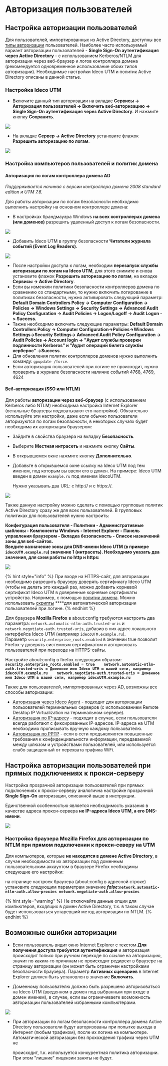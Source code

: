 # Авторизация пользователей

## Настройка авторизации пользователей

Для пользователей, импортированных из Active Directory, доступны все [типы авторизации](../../../tipy_avtorizacii/) пользователей. Наиболее часто используемый вариант авторизации пользователей - **Single Sign-On аутентификация через Active Directory** - с использованием Kerberos/NTLM для авторизации через веб-браузер и логов контроллера домена \(рекомендуется одновременное использование обоих типов авторизации\). Необходимые настройки Ideco UTM и политик Active Directory описаны в данной статье.

### Настройка Ideco UTM

* Включите данный тип авторизации на вкладке **Сервисы -&gt; Авторизация пользователей -&gt; Включить веб-авторизацию -&gt; Single Sign-On аутентификация через Active Directory**. И нажмите кнопку **Сохранить**.

![](../../../.gitbook/assets/11436104.png)

* На вкладке **Сервер -&gt; Active Directory** установите флажок **Разрешить авторизацию по логам**.  

![](../../../.gitbook/assets/ad-7-9-.png)

### Настройка компьютеров пользователей и политик домена

#### Авторизация по логам контроллера домена AD

_Поддерживается начиная с версии контроллера домена 2008 standard edition и UTM 7.6._

Для работы авторизации по логам безопасности необходимо выполнить настройку на основном контроллере домена:

* В настройках брандмауэра Windows **на всех контроллерах домена \(или доменов\)** разрешить удаленный доступ к логам безопасности.

![](../../../.gitbook/assets/6357051.png)

* Добавить Ideco UTM в группу безопасности **Читатели журнала событий \(Event Log Readers\).**

![](../../../.gitbook/assets/6357052.png)

* После настройки доступа к логам, необходим **перезапуск службы авторизации по логам на Ideco UTM**, для этого снимите и снова установите флажок **Разрешить авторизацию по логам**, на вкладке **Сервисы -&gt; Active Directory**.
* Если вы изменяли политики безопасности контроллеров домена по сравнению со стандартными, то нужно включить логирование в политиках безопасности, нужно активировать следующий параметр: **Default Domain Controllers Policy -&gt; Computer Configuration -&gt; Policies -&gt; Windows Settings -&gt; Security Settings -&gt; Advanced Audit Policy Configuration -&gt; Audit Policies -&gt; Logon/Logoff -&gt; Audit Logon -&gt; Success.**
* Также необходимо включить следующие параметры:  **Default Domain Controllers Policy -&gt; Computer Configuration-&gt;Policies-&gt;Windows Settings-&gt;Security Settings-&gt; Advanced Audit Policy Configuration -&gt; Audit Policies -&gt; Account login -&gt; "Аудит службы проверки подлинности Kerberos" и "Аудит операций билета службы керберос" -&gt;Success**.
* Для обновления политик контроллеров доменов нужно выполнить команду: `gpupdate /force`.
* Если авторизация пользователей при логине не происходит, нужно проверить в журнале безопасности наличие событий 4768, 4769, 4624

#### Веб-авторизация \(SSO или NTLM\)

Для работы **авторизации через веб-браузер** \(с использованием Kerberos либо NTLM\) необходима настройка Internet Explorer \(остальные браузеры подхватывают его настройки\). Обязательно используйте эти настройки, даже если обычно пользователи авторизуются по логам безопасности, в некоторых случаях будет необходима их авторизация браузером:

* Зайдите в свойства браузера на вкладку **Безопасность**.
* Выберите **Местная интрасеть** и нажмите кнопку **Сайты**.
* В открывшемся окне нажмите кнопку **Дополнительно**.
* Добавьте в открывшемся окне ссылку на Ideco UTM под тем именем, под которым вы ввели его в домен. На примере: Ideco UTM введен в домен `example.ru` под именем idecoUTM.  

  Нужно указывать два URL: c http:// и с https://.

![](../../../.gitbook/assets/6062250.jpg)

Также данную настройку можно сделать с помощью групповых политик Active Directory сразу же для всех пользователей. В групповых политиках для пользователей нужно настроить:

**Конфигурация пользователя - Политики - Административные шаблоны - Компоненты Windows - Internet Explorer - Панель управления браузером - Вкладка безопасность - Список назначений зоны для веб-сайтов.**  
**Введите назначение зоны для DNS-имени Ideco UTM \(в примере `idecoUTM.example.ru`\) значение 1 \(интрасеть\). Необходимо указать два значения, для схем работы по http и https:**

![](../../../.gitbook/assets/6062248.png)

{% hint style="info" %}
При входе на HTTPS-сайт, для авторизации необходимо разрешить браузеру доверять сертификату Ideco UTM \(чтобы не делать это каждый раз, можно добавить корневой сертификат Ideco UTM в доверенные корневые сертификаты устройства. Например, с помощью [политик домена](../../../pravila_dostupa/kontent-filtr/nastroika_filtracii_https.md). Можно использовать [скрипты](skripty_avtomaticheskoi_avtorizacii_razavtorizacii.md) ****для автоматической авторизации пользователей при логине.
{% endhint %}

Для браузера **Mozilla Firefox** в about:config требуются настроить два параметра: `network.automatic-ntlm-auth.trusted-uris` и `network.negotiate-auth.trusted-uris`, добавив в них адрес локального интерфейса Ideco UTM \(например `idecoUTM.example.ru`\).  
Параметр `security.enterprise_roots.enabled` в значении true позволит Firefox-у доверять системным сертификатом и авторизовать пользователей при переходе на HTTPS-сайты.

Настройте about:config в firefox следующим образом:  
**`security.enterprise_roots.enabled = true   
network.automatic-ntlm-auth.trusted-uris = Доменное имя Ideco UTM в вашей сети, например idecoUTM.example.ru   
network.negotiate-auth.trusted-uris = Доменное имя Ideco UTM в вашей сети, например idecoUTM.example.ru`**

Также для пользователей, импортированных через AD, возможны все способы авторизации:

* [Авторизация через Ideco Agent](../../../tipy_avtorizacii/avtorizaciya_cherez_ideco_agent.md) - подходит для авторизации пользователей терминальных серверов \(с использованием Remote Desktop IP Virtualization на терминальном сервере\).
* [Авторизация по IP-адресу](../../../tipy_avtorizacii/avtorizaciya_po_ip-adresu.md) - подходит в случае, если пользователи всегда работают с фиксированных IP-адресов. IP-адреса на UTM необходимо прописывать вручную каждому пользователю.
* [Авторизация по PPTP](../../../tipy_avtorizacii/avtorizaciya_po_pptp.md) - если в сети предъявляются повышенные требования к конфиденциальности информации, передаваемой между шлюзом и устройствами пользователей, или используется слабо защищенный от перехвата трафика WiFi.

## Настройка авторизации пользователей при прямых подключениях к прокси-серверу

Настройка прозрачной авторизации пользователей при прямых подключениях к прокси-серверу аналогична настройке прозрачной **Single Sign-On** авторизации, описанной выше в инструкции.

Единственной особенностью является необходимость указания в качестве адреса прокси-сервера **не IP-адреса Ideco UTM, а его DNS-имени**.

![](../../../.gitbook/assets/4982459.png)

### Настройка браузера Mozilla Firefox для авторизации по NTLM при прямом подключении к прокси-северу на UTM

Для компьютеров, которые **не находятся в домене Active Directory**, в случае необходимости их авторизации под доменным пользовательским аккаунтом в браузере Firefox необходимы следующие его настройки:

на странице настроек браузера \(about:config в адресной строке\) установите следующим параметрам значение _**false:**_**`network.automatic-ntlm-auth.allow-proxies network.negotiate-auth.allow-proxies`**

{% hint style="warning" %}
Не отключайте данные опции для компьютеров, входящих в домен Active Directory, т.к. в таком случае будет использоваться устаревший метод авторизации по NTLM.
{% endhint %}

## Возможные ошибки авторизации

* Если пользователь видит окно Internet Explorer с текстом **Для получения доступа требуется аутентификация** и авторизация происходит только при ручном переходе по ссылке на авторизацию, значит по каким-то причинам не происходит редирект в браузере на страницу авторизации \(он может быть ограничен настройками безопасности браузера\). Параметр **Активных сценариев** в Internet Explorer должен быть установлен в значение **Включить**.

* Доменному пользователю должно быть разрешено авторизоваться на Ideco UTM \(введенном в домен под выбранным при входе в домен именем\), в случае, если вы ограничиваете возможность авторизации пользователей  избранными компьютерами.  

![](../../../.gitbook/assets/7110786.png)

* При авторизации по логам безопасности контроллера домена Active Directory пользователи будут авторизованы при попытке выхода в Интернет \(любым трафиком\), после их логина на компьютере.  Автоматической авторизации без прохождения трафика через UTM не

  происходит, т.к. используется конкурентная политика авторизации. При этом "лишние" лицензии заняты не будут.

